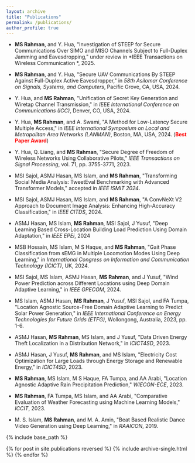 ```yaml
---
layout: archive
title: "Publications"
permalink: /publications/
author_profile: true
---
```









* **MS Rahman**, and Y. Hua, "Investigation of STEEP for Secure Communications Over SIMO and MISO Channels Subject to Full-Duplex Jamming and Eavesdropping," under review in *IEEE Transactions on Wireless Communication *, 2025.

* **MS Rahman**, and Y. Hua, "Secure UAV Communications By STEEP Against Full-Duplex Active Eavesdropper," in *58th Asilomar Conference on Signals, Systems, and Computers*, Pacific Grove, CA, USA, 2024.

* Y. Hua, and **MS Rahman**, "Unification of Secret Key Generation and Wiretap Channel Transmission," in *IEEE International Conference on Communications (ICC)*, Denver, CO, USA, 2024.

* Y. Hua, **MS Rahman**, and A. Swami, "A Method for Low-Latency Secure Multiple Access," in *IEEE International Symposium on Local and Metropolitan Area Networks (LANMAN)*, Boston, MA, USA, 2024. (<strong style="color: red;">Best Paper Award</strong>)

* Y. Hua, Q. Liang, and **MS Rahman**, "Secure Degree of Freedom of Wireless Networks Using Collaborative Pilots," *IEEE Transactions on Signal Processing*, vol. 71, pp. 3755-3771, 2023.

* MSI Sajol, ASMJ Hasan, MS Islam, and **MS Rahman**, "Transforming Social Media Analysis: TweetEval Benchmarking with Advanced Transformer Models," accepted in *IEEE ISMIT 2024*.

* MSI Sajol, ASMJ Hasan, MS Islam, and **MS Rahman**, "A ConvNeXt V2 Approach to Document Image Analysis: Enhancing High-Accuracy Classification," in *IEEE CITDS*, 2024.

* ASMJ Hasan, MS Islam, **MS Rahman**, MSI Sajol, J Yusuf, "Deep Learning Based Cross-Location Building Load Prediction Using Domain Adaptation," in *IEEE EPEi*, 2024

* MSB Hossain, MS Islam, M S Haque, and **MS Rahman**, "Gait Phase Classification from sEMG in Multiple Locomotion Modes Using Deep Learning," in *International Congress on Information and Communication Technology (ICICT)*, UK, 2024.

* MSI Sajol, MS Islam, ASMJ Hasan, **MS Rahman**, and J Yusuf, "Wind Power Prediction across Different Locations using Deep Domain Adaptive Learning," in *IEEE GPECOM*, 2024.

*  MS Islam, ASMJ Hasan, **MS Rahman**, J Yusuf, MSI Sajol, and FA Tumpa, "Location Agnostic Source-Free Domain Adaptive Learning to Predict Solar Power Generation," in *IEEE International Conference on Energy Technologies for Future Grids (ETFG)*, Wollongong, Australia, 2023, pp. 1-6.

* ASMJ Hasan, **MS Rahman**, MS Islam, and J Yusuf, "Data Driven Energy Theft Localization in a Distribution Network," in *ICICT4SD*, 2023.

* ASMJ Hasan, J Yusuf, **MS Rahman**, and MS Islam, "Electricity Cost Optimization for Large Loads through Energy Storage and Renewable Energy," in *ICICT4SD*, 2023.

* **MS Rahman**, MS Islam, M S Haque, FA Tumpa, and AA Arabi, "Location Agnostic Adaptive Rain Precipitation Prediction," *WIECON-ECE*, 2023.

* **MS Rahman**, FA Tumpa, MS Islam, and AA Arabi, "Comparative Evaluation of Weather Forecasting using Machine Learning Models," *ICCIT*, 2023.

* M. S. Islam, **MS Rahman**, and M. A. Amin, "Beat Based Realistic Dance Video Generation using Deep Learning," in *RAAICON*, 2019.

{% include base_path %}

{% for post in site.publications reversed %}
  {% include archive-single.html %}
{% endfor %}
